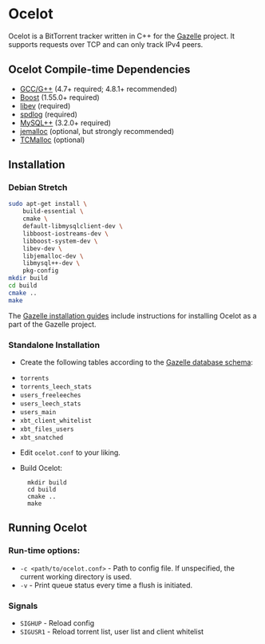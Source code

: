 # Ocelot

Ocelot is a BitTorrent tracker written in C++ for the [Gazelle](http://github.com/OPSnet/Gazelle) project.
It supports requests over TCP and can only track IPv4 peers.

## Ocelot Compile-time Dependencies

* [GCC/G++](http://gcc.gnu.org/) (4.7+ required; 4.8.1+ recommended)
* [Boost](http://www.boost.org/) (1.55.0+ required)
* [libev](http://software.schmorp.de/pkg/libev.html) (required)
* [spdlog](https://github.com/gabime/spdlog) (required)
* [MySQL++](http://tangentsoft.net/mysql++/) (3.2.0+ required)
* [jemalloc](http://jemalloc.net/) (optional, but strongly recommended)
* [TCMalloc](http://goog-perftools.sourceforge.net/doc/tcmalloc.html) (optional)

## Installation

### Debian Stretch
```bash
sudo apt-get install \
    build-essential \
    cmake \
    default-libmysqlclient-dev \
    libboost-iostreams-dev \
    libboost-system-dev \
    libev-dev \
    libjemalloc-dev \
    libmysql++-dev \
    pkg-config
mkdir build
cd build
cmake ..
make
```

The [Gazelle installation guides](https://github.com/WhatCD/Gazelle/wiki/Gazelle-installation) include instructions for installing Ocelot as a part of the Gazelle project.

### Standalone Installation

* Create the following tables according to the [Gazelle database schema](https://raw.githubusercontent.com/WhatCD/Gazelle/master/gazelle.sql):
 - `torrents`
 - `torrents_leech_stats`
 - `users_freeleeches`
 - `users_leech_stats`
 - `users_main`
 - `xbt_client_whitelist`
 - `xbt_files_users`
 - `xbt_snatched`

* Edit `ocelot.conf` to your liking.

* Build Ocelot:

        mkdir build
        cd build
        cmake ..
        make

## Running Ocelot

### Run-time options:

* `-c <path/to/ocelot.conf>` - Path to config file. If unspecified, the current working directory is used.
* `-v` - Print queue status every time a flush is initiated.

### Signals

* `SIGHUP` - Reload config
* `SIGUSR1` - Reload torrent list, user list and client whitelist

